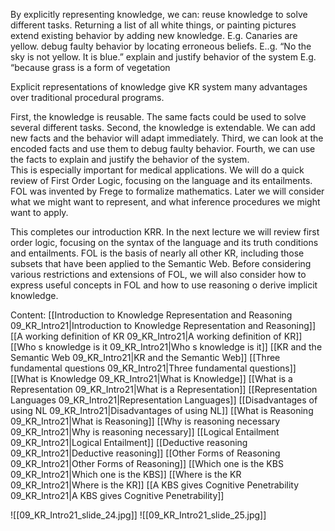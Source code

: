 ﻿By explicitly representing knowledge, we can:
reuse knowledge to solve different tasks.
Returning a list of all white things, or painting pictures
extend existing behavior by adding new knowledge.
E.g. Canaries are yellow.
debug faulty behavior by locating erroneous beliefs.
E..g. “No the sky is not yellow. It is blue.”
explain and justify behavior of the system
E.g. “because grass is a form of vegetation

Explicit representations of knowledge give KR system many advantages over traditional procedural programs.

First, the knowledge is reusable. The same facts could be used to solve several different tasks.
Second, the knowledge is extendable. We can add new facts and the behavior will adapt immediately.
Third, we can look at the encoded facts and use them to debug faulty behavior.
Fourth, we can use the facts to explain and justify the behavior of the system.  
This is especially important for medical applications.
We will do a quick review of First Order Logic, focusing on the language and its entailments.
FOL was invented by Frege to formalize mathematics.
Later we will consider what we might want to represent, and what inference procedures we might want to apply.

This completes our introduction KRR.
In the next lecture we will review first order logic, focusing on the syntax of the language and its truth conditions and entailments.
FOL is the basis of nearly all other KR, including those subsets that have been applied to the Semantic Web.
Before considering various restrictions and extensions  of FOL,  we will also consider how to express useful concepts in FOL and how to use reasoning o derive implicit knowledge.

Content:
[[Introduction to Knowledge Representation and Reasoning 09_KR_Intro21|Introduction to Knowledge Representation and Reasoning]]
[[A working definition of KR 09_KR_Intro21|A working definition of KR]]
[[Who s knowledge is it 09_KR_Intro21|Who s knowledge is it]]
[[KR and the Semantic Web 09_KR_Intro21|KR and the Semantic Web]]
[[Three fundamental questions 09_KR_Intro21|Three fundamental questions]]
[[What is Knowledge 09_KR_Intro21|What is Knowledge]]
[[What is a Representation 09_KR_Intro21|What is a Representation]]
[[Representation Languages 09_KR_Intro21|Representation Languages]]
[[Disadvantages of using NL 09_KR_Intro21|Disadvantages of using NL]]
[[What is Reasoning 09_KR_Intro21|What is Reasoning]]
[[Why is reasoning necessary 09_KR_Intro21|Why is reasoning necessary]]
[[Logical Entailment 09_KR_Intro21|Logical Entailment]]
[[Deductive reasoning 09_KR_Intro21|Deductive reasoning]]
[[Other Forms of Reasoning 09_KR_Intro21|Other Forms of Reasoning]]
[[Which one is the KBS 09_KR_Intro21|Which one is the KBS]]
[[Where is the KR 09_KR_Intro21|Where is the KR]]
[[A KBS gives Cognitive Penetrability 09_KR_Intro21|A KBS gives Cognitive Penetrability]]

![[09_KR_Intro21_slide_24.jpg]]
![[09_KR_Intro21_slide_25.jpg]]
